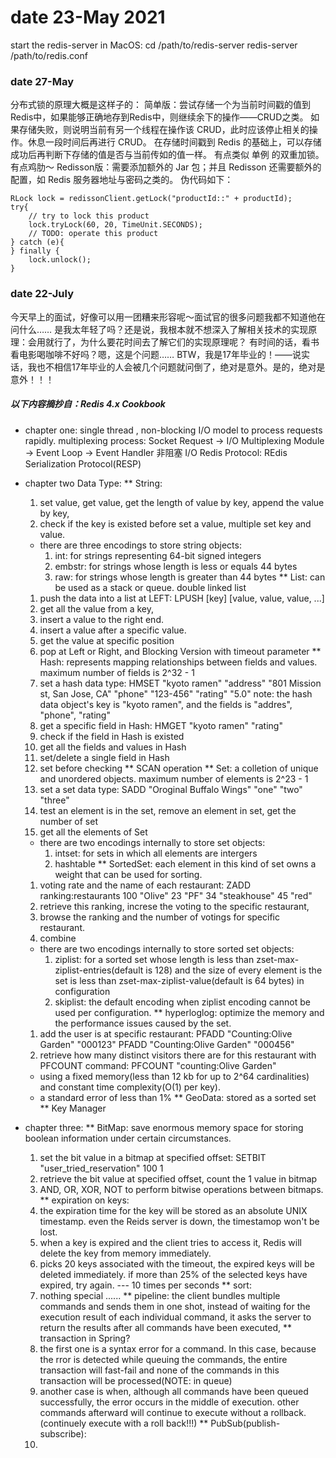 # date 23-May 2021

start the redis-server in MacOS:
    cd /path/to/redis-server
    redis-server /path/to/redis.conf

### date 27-May
分布式锁的原理大概是这样子的：
  简单版：尝试存储一个为当前时间戳的值到Redis中，如果能够正确地存到Redis中，则继续余下的操作——CRUD之类。
          如果存储失败，则说明当前有另一个线程在操作该 CRUD，此时应该停止相关的操作。休息一段时间后再进行 CRUD。
          在存储时间戳到 Redis 的基础上，可以存储成功后再判断下存储的值是否与当前传如的值一样。
            有点类似 单例 的双重加锁。有点鸡肋～
  Redisson版：需要添加额外的 Jar 包；并且 Redisson 还需要额外的配置，如 Redis 服务器地址与密码之类的。
               伪代码如下：
```
RLock lock = redissonClient.getLock("productId::" + productId);
try{
    // try to lock this product
    lock.tryLock(60, 20, TimeUnit.SECONDS);
    // TODO: operate this product
} catch (e){
} finally {
    lock.unlock();
}
```

### date 22-July
今天早上的面试，好像可以用一团糟来形容呢～面试官的很多问题我都不知道他在问什么……
是我太年轻了吗？还是说，我根本就不想深入了解相关技术的实现原理：会用就行了，为什么要花时间去了解它们的实现原理呢？
有时间的话，看书看电影喝咖啡不好吗？嗯，这是个问题……
BTW，我是17年毕业的！——说实话，我也不相信17年毕业的人会被几个问题就问倒了，绝对是意外。是的，绝对是意外！！！

##### 以下内容摘抄自：Redis 4.x Cookbook
* chapter one: single thread , non-blocking I/O model to process requests rapidly.
  multiplexing process: Socket Request -> I/O Multiplexing Module -> Event Loop -> Event Handler
  非阻塞 I/O
  Redis Protocol: REdis Serialization Protocol(RESP)
  
* chapter two Data Type:
** String: 
    1. set value, get value, get the length of value by key, append the value by key, 
    2. check if the key is existed before set a value, multiple set key and value.
    * there are three encodings to store string objects:
      1. int: for strings representing 64-bit signed integers
      2. embstr: for strings whose length is less or equals 44 bytes
      3. raw: for strings whose length is greater than 44 bytes
** List: can be used as a stack or queue. double linked list
    1. push the data into a list at LEFT: LPUSH [key] [value, value, value, ...]
    2. get all the value from a key,  
    3. insert a value to the right end.
    4. insert a value after a specific value.
    5. get the value at specific position
    6. pop at Left or Right, and Blocking Version with timeout parameter
** Hash: represents mapping relationships between fields and values. maximum number of fields is 2^32 - 1
    1. set a hash data type: HMSET "kyoto ramen" "address" "801 Mission st, San Jose, CA" "phone" "123-456" "rating" "5.0"
      note: the hash data object's key is "kyoto ramen", and the fields is "addres", "phone", "rating"
    2. get a specific field in Hash: HMGET "kyoto ramen" "rating"
    3. check if the field in Hash is existed
    4. get all the fields and values in Hash
    5. set/delete a single field in Hash
    6. set before checking
** SCAN operation
** Set: a colletion of unique and unordered objects. maximum number of elements is 2^23 - 1
    1. set a set data type: SADD "Oroginal Buffalo Wings" "one" "two" "three"
    2. test an element is in the set, remove an element in set, get the number of set
    3. get all the elements of Set
    * there are two encodings internally to store set objects:
      1. intset: for sets in which all elements are intergers
      2. hashtable
** SortedSet: each element in this kind of set owns a weight that can be used for sorting.
    1. voting rate and the name of each restaurant: ZADD ranking:restaurants 100 "Olive" 23 "PF" 34 "steakhouse" 45 "red"
    2. retrieve this ranking, increse the voting to the specific restaurant,
    3. browse the ranking and the number of votings for specific restaurant.
    4. combine 
    * there are two encodings internally to store sorted set objects:
      1. ziplist: for a sorted set whose length is less than zset-max-ziplist-entries(default is 128)
                    and the size of every element is the set is less than zset-max-ziplist-value(default is 64 bytes) in configuration
      2. skiplist: the default encoding when ziplist encoding cannot be used per configuration.
** hyperloglog: optimize the memory and the performance issues caused by the set.
    1. add the user is at specific restaurant: PFADD "Counting:Olive Garden" "000123"
       PFADD "Counting:Olive Garden" "000456"
    2. retrieve how many distinct visitors there are for this restaurant with PFCOUNT command: PFCOUNT "counting:Olive Garden"
    * using a fixed memory(less than 12 kb for up to 2^64 cardinalities) and constant time complexity(O(1) per key).
    * a standard error of less than 1%
** GeoData: stored as a sorted set 
** Key Manager

* chapter three:
** BitMap: save enormous memory space for storing boolean information under certain circumstances.
    1. set the bit value in a bitmap at specified offset: SETBIT "user_tried_reservation" 100 1
    2. retrieve the bit value at specified offset, count the 1 value in bitmap
    3. AND, OR, XOR, NOT to perform bitwise operations between bitmaps.
** expiration on keys:
    1. the expiration time for the key will be stored as an absolute UNIX timestamp. even the Reids server is down, the timestamop won't be lost.
    2. when a key is expired and the client tries to access it, Redis will delete the key from memory immediately.
    3. picks 20 keys associated with the timeout, the expired keys will be deleted immediately. if more than 25% of the selected keys have expired, try again. --- 10 times per seconds 
** sort:
    1. nothing special ......
** pipeline: the client bundles multiple commands and sends them in one shot, instead of waiting for the execution result of each individual command,
       it asks the server to return the results after all commands have been executed,
** transaction in Spring?
    1. the first one is a syntax error for a command. In this case, because the rror is detected while queuing the commands, 
       the entire transaction will fast-fail and none of the commands in this transaction will be processed(NOTE: in queue)
    2. another case is when, although all commands have been queued successfully, the error occurs in the middle of execution.
       other commands afterward will continue to execute without a rollback.(continuely execute with a roll back!!!)
** PubSub(publish-subscribe):
    1. 
       

